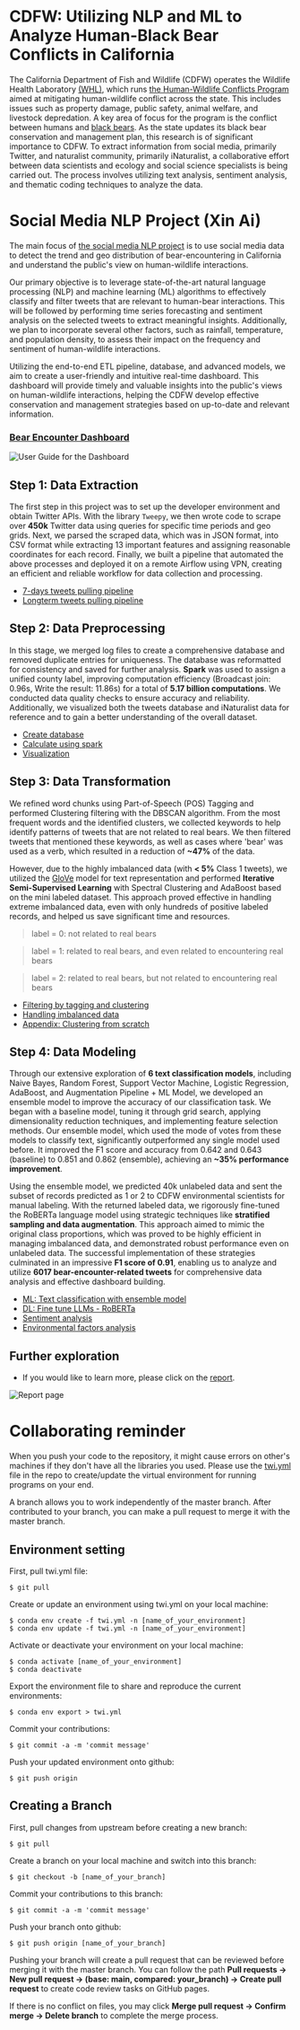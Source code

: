 # CDFW: Utilizing NLP and ML to Analyze Human-Black Bear Conflicts in California

The California Department of Fish and Wildlife (CDFW) operates the Wildlife Health Laboratory [(WHL)](https://wildlife.ca.gov/Conservation/Laboratories/Wildlife-Health), which runs [the Human-Wildlife Conflicts Program](https://wildlife.ca.gov/Conservation/Laboratories/Wildlife-Health/HWC-Program#551962502-black-bear) aimed at mitigating human-wildlife conflict across the state. This includes issues such as property damage, public safety, animal welfare, and livestock depredation. A key area of focus for the program is the conflict between humans and [black bears](https://wildlife.ca.gov/Conservation/Mammals/Black-Bear#572681130-potential-conflict-and-depredation). As the state updates its black bear conservation and management plan, this research is of significant importance to CDFW.
To extract information from social media, primarily Twitter, and naturalist community, primarily iNaturalist, a collaborative effort between data scientists and ecology and social science specialists is being carried out. The process involves utilizing text analysis, sentiment analysis, and thematic coding techniques to analyze the data.


# Social Media NLP Project (Xin Ai)
The main focus of [the social media NLP project](https://github.com/persecond17/Black_Bear_CDFW2023/tree/main/Social_Media_NLP) is to use social media data to detect the trend and geo distribution of bear-encountering in California and understand the public's view on human-wildlife interactions. 

Our primary objective is to leverage state-of-the-art natural language processing (NLP) and machine learning (ML) algorithms to effectively classify and filter tweets that are relevant to human-bear interactions. This will be followed by performing time series forecasting and sentiment analysis on the selected tweets to extract meaningful insights. Additionally, we plan to incorporate several other factors, such as rainfall, temperature, and population density, to assess their impact on the frequency and sentiment of human-wildlife interactions. 

Utilizing the end-to-end ETL pipeline, database, and advanced models, we aim to create a user-friendly and intuitive real-time dashboard. This dashboard will provide timely and valuable insights into the public's views on human-wildlife interactions, helping the CDFW develop effective conservation and management strategies based on up-to-date and relevant information.

### **[Bear Encounter Dashboard](https://bear-encounter-in-ca.streamlit.app/)**
![User Guide for the Dashboard](Social_Media_NLP/Step_5_Dashboard/dashboard_pic.png)


## Step 1: Data Extraction

The first step in this project was to set up the developer environment and obtain Twitter APIs. With the library `Tweepy`, we then wrote code to scrape over **450k** Twitter data using queries for specific time periods and geo grids. Next, we parsed the scraped data, which was in JSON format, into CSV format while extracting 13 important features and assigning reasonable coordinates for each record. Finally, we built a pipeline that automated the above processes and deployed it on a remote Airflow using VPN, creating an efficient and reliable workflow for data collection and processing.

- [7-days tweets pulling pipeline](https://github.com/persecond17/Black_Bear_CDFW2023/blob/main/Social_Media_NLP/Step_1_Data_Extraction/pull_tweets_recent.py)
- [Longterm tweets pulling pipeline](https://github.com/persecond17/Black_Bear_CDFW2023/blob/main/Social_Media_NLP/Step_1_Data_Extraction/pull_tweets_longterm.py)

## Step 2: Data Preprocessing

In this stage, we merged log files to create a comprehensive database and removed duplicate entries for uniqueness. The database was reformatted for consistency and saved for further analysis. **Spark** was used to assign a unified county label, improving computation efficiency (Broadcast join: 0.96s, Write the result: 11.86s) for a total of **5.17 billion computations**. We conducted data quality checks to ensure accuracy and reliability. Additionally, we visualized both the tweets database and iNaturalist data for reference and to gain a better understanding of the overall dataset.

- [Create database](https://github.com/persecond17/Black_Bear_CDFW2023/blob/main/Social_Media_NLP/Step_2_Data_Preprocessing/1_create_database.ipynb)
- [Calculate using spark](https://github.com/persecond17/Black_Bear_CDFW2023/blob/main/Social_Media_NLP/Step_2_Data_Preprocessing/2_calculate_using_spark.ipynb)
- [Visualization](https://github.com/persecond17/Black_Bear_CDFW2023/blob/main/Social_Media_NLP/Step_2_Data_Preprocessing/3_visualizations.ipynb)

## Step 3: Data Transformation

We refined word chunks using Part-of-Speech (POS) Tagging and performed Clustering filtering with the DBSCAN algorithm. From the most frequent words and the identified clusters, we collected keywords to help identify patterns of tweets that are not related to real bears. We then filtered tweets that mentioned these keywords, as well as cases where 'bear' was used as a verb, which resulted in a reduction of **~47%** of the data. 

However, due to the highly imbalanced data (with **< 5%** Class 1 tweets), we utilized the [GloVe](https://nlp.stanford.edu/projects/glove/) model for text representation and performed **Iterative Semi-Supervised Learning** with Spectral Clustering and AdaBoost based on the mini labeled dataset. This approach proved effective in handling extreme imbalanced data, even with only hundreds of positive labeled records, and helped us save significant time and resources.

>label = 0: not related to real bears

>label = 1: related to real bears, and even related to encountering real bears

>label = 2: related to real bears, but not related to encountering real bears

- [Filtering by tagging and clustering](https://github.com/persecond17/Black_Bear_CDFW2023/blob/main/Social_Media_NLP/Step_3_Data_Transformation/1_filtering_by_tagging_and_clustering.ipynb)
- [Handling imbalanced data](https://github.com/persecond17/Black_Bear_CDFW2023/blob/main/Social_Media_NLP/Step_3_Data_Transformation/2_handling_imbalanced_data.ipynb)
- [Appendix: Clustering from scratch](https://github.com/persecond17/Black_Bear_CDFW2023/blob/main/Social_Media_NLP/Step_3_Data_Transformation/Clustering_from_Scratch.ipynb)

## Step 4: Data Modeling

Through our extensive exploration of **6 text classification models**, including Naive Bayes, Random Forest, Support Vector Machine, Logistic Regression, AdaBoost, and Augmentation Pipeline + ML Model, we developed an ensemble model to improve the accuracy of our classification task. We began with a baseline model, tuning it through grid search, applying dimensionality reduction techniques, and implementing feature selection methods. Our ensemble model, which used the mode of votes from these models to classify text, significantly outperformed any single model used before. It improved the F1 score and accuracy from 0.642 and 0.643 (baseline) to 0.851 and 0.862 (ensemble), achieving an **~35% performance improvement**.

Using the ensemble model, we predicted 40k unlabeled data and sent the subset of records predicted as 1 or 2 to CDFW environmental scientists for manual labeling. With the returned labeled data, we rigorously fine-tuned the RoBERTa language model using strategic techniques like **stratified sampling and data augmentation**. This approach aimed to mimic the original class proportions, which was proved to be highly efficient in managing imbalanced data, and demonstrated robust performance even on unlabeled data. The successful implementation of these strategies culminated in an impressive **F1 score of 0.91**, enabling us to analyze and utilize **6017 bear-encounter-related tweets** for comprehensive data analysis and effective dashboard building.

- [ML: Text classification with ensemble model](https://github.com/persecond17/Black_Bear_CDFW2023/blob/main/Social_Media_NLP/Step_4_Data_Modeling/text_classification_with_ensemble_model.ipynb)
- [DL: Fine tune LLMs - RoBERTa](https://github.com/persecond17/Black_Bear_CDFW2023/blob/main/Social_Media_NLP/Step_4_Data_Modeling/DL_train_bi.py)
- [Sentiment analysis](https://github.com/persecond17/Black_Bear_CDFW2023/blob/main/Social_Media_NLP/Step_4_Data_Modeling/sentiment_analysis.ipynb)
- [Environmental factors analysis](https://github.com/persecond17/Black_Bear_CDFW2023/blob/main/Social_Media_NLP/Step_4_Data_Modeling/environmental_analysis.ipynb)

## Further exploration

- If you would like to learn more, please click on the [report](https://github.com/persecond17/Black_Bear_CDFW2023/blob/main/Social_Media_NLP/NLP_social_media_report.pdf).

![Report page](Social_Media_NLP/Step_5_Dashboard/ublic_sentiments_by_area_and_seasons.jpg)


# Collaborating reminder

When you push your code to the repository, it might cause errors on other's machines if they don't have all the libraries you used. Please use the [twi.yml](https://github.com/persecond17/CDFW2023/blob/main/twi.yml) file in the repo to create/update the virtual environment for running programs on your end.

A branch allows you to work independently of the master branch. After contributed to your branch, you can make a pull request to merge it with the master branch.

## Environment setting

First, pull twi.yml file:

`$ git pull`

Create or update an environment using twi.yml on your local machine:

`$ conda env create -f twi.yml -n [name_of_your_environment]`<br>
`$ conda env update -f twi.yml -n [name_of_your_environment]`

Activate or deactivate your environment on your local machine:

`$ conda activate [name_of_your_environment]`<br>
`$ conda deactivate`

Export the environment file to share and reproduce the current environments:

`$ conda env export > twi.yml`

Commit your contributions:

`$ git commit -a -m 'commit message'`

Push your updated environment onto github:

`$ git push origin`

## Creating a Branch

First, pull changes from upstream before creating a new branch:

`$ git pull`

Create a branch on your local machine and switch into this branch:

`$ git checkout -b [name_of_your_branch]`

Commit your contributions to this branch:

`$ git commit -a -m 'commit message'`

Push your branch onto github:

`$ git push origin [name_of_your_branch]`

Pushing your branch will create a pull request that can be reviewed before merging it with the master branch. You can follow the path **Pull requests -> New pull request -> (base: main, compared: your_branch) -> Create pull request** to create code review tasks on GitHub pages. 

If there is no conflict on files, you may click **Merge pull request -> Confirm merge -> Delete branch** to complete the merge process.